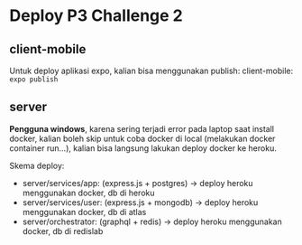 # Deploy P3 Challenge 2

## client-mobile

Untuk deploy aplikasi expo, kalian bisa menggunakan publish:
client-mobile: `expo publish`

## server

**Pengguna windows**, karena sering terjadi error pada laptop saat install docker, kalian boleh skip untuk coba docker di local (melakukan docker container run...), kalian bisa langsung lakukan deploy docker ke heroku.

Skema deploy:

- server/services/app: (express.js + postgres) -> deploy heroku menggunakan docker, db di heroku
- server/services/user: (express.js + mongodb) -> deploy heroku menggunakan docker, db di atlas
- server/orchestrator: (graphql + redis) -> deploy heroku menggunakan docker, db di redislab
